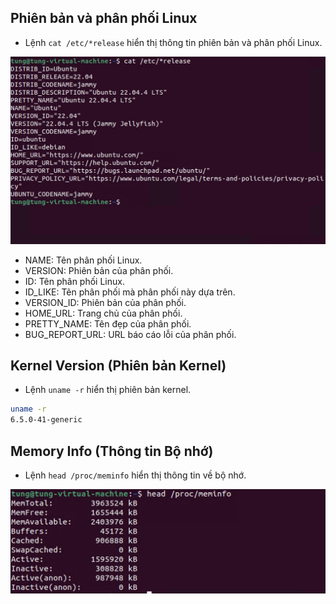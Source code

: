 ## Phiên bản và phân phối Linux

- Lệnh `cat /etc/*release` hiển thị thông tin phiên bản và phân phối Linux.

![cat /etc/*release](../img/image2.png)

- NAME: Tên phân phối Linux.
- VERSION: Phiên bản của phân phối.
- ID: Tên phân phối Linux.
- ID_LIKE: Tên phân phối mà phân phối này dựa trên.
- VERSION_ID: Phiên bản của phân phối.
- HOME_URL: Trang chủ của phân phối.
- PRETTY_NAME: Tên đẹp của phân phối.
- BUG_REPORT_URL: URL báo cáo lỗi của phân phối.

## Kernel Version (Phiên bản Kernel)

- Lệnh `uname -r` hiển thị phiên bản kernel.

``` bash
uname -r
6.5.0-41-generic
```

## Memory Info (Thông tin Bộ nhớ)

- Lệnh `head /proc/meminfo` hiển thị thông tin về bộ nhớ.

![head /proc/meminfo](../img/image3.png) 